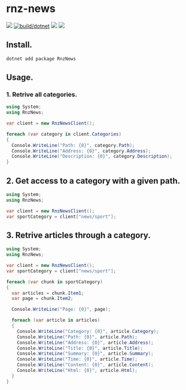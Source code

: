 # rnz-news

[![](https://img.shields.io/nuget/v/RnzNews)](https://www.nuget.org/packages/RnzNews/)
[![build/dotnet](https://github.com/aguang-xyz/rnz-news/workflows/build/dotnet/badge.svg)](https://github.com/aguang-xyz/rnz-news/actions?query=workflow%3Abuild%2Fdotnet)
![](https://img.shields.io/pypi/l/rnz-news)
![](https://img.shields.io/nuget/dt/RnzNews)

## Install.

```bash
dotnet add package RnzNews
```

## Usage.

### 1. Retrive all categories.

```cs
using System;
using RnzNews;

var client = new RnzNewsClient();

foreach (var category in client.Categories)
{
  Console.WriteLine("Path: {0}", category.Path);
  Console.WriteLine("Address: {0}", category.Address);
  Console.WriteLine("Description: {0}", category.Description);
}
```

## 2. Get access to a category with a given path.

```cs
using System;
using RnzNews;

var client = new RnzNewsClient();
var sportCategory = client["news/sport"];
```

## 3. Retrive articles through a category.

```cs
using System;
using RnzNews;

var client = new RnzNewsClient();
var sportCategory = client["news/sport"];

foreach (var chunk in sportCategory)
{
  var articles = chunk.Item1;
  var page = chunk.Item2;

  Console.WriteLine("Page: {0}", page);

  foreach (var article in articles)
  {
    Console.WriteLine("Category: {0}", article.Category);
    Console.WriteLine("Path: {0}", article.Path);
    Console.WriteLine("Address: {0}", article.Address);
    Console.WriteLine("Title: {0}", article.Title);
    Console.WriteLine("Summary: {0}", article.Summary);
    Console.WriteLine("Time: {0}", article.Time);
    Console.WriteLine("Content: {0}", article.Content);
    Console.WriteLine("Html: {0}", article.Html);
  }
}
```
